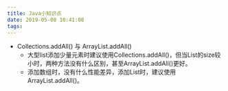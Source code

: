 ```yaml
---
title: Java小知识点
date: 2019-05-08 10:41:08
tags:
---
```


* Collections.addAll() 与 ArrayList.addAll()
    * 大型list添加少量元素时建议使用Collections.addAll()，但当List的size较小时，两种方法没有什么区别，甚至ArrayList.addAll()更好。
    * 添加数组时，没有什么性能差异，添加List时，建议使用ArrayList.addAll()。

